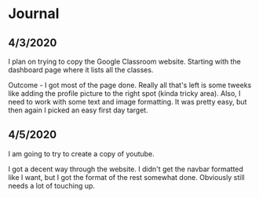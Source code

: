 # Journal

<!--
git config --global user.name "Tanner Helton"
git config --global user.email "tannerwh@gmail.com"
-->

## 4/3/2020
I plan on trying to copy the Google Classroom website. Starting with the dashboard page where it lists all the classes.

Outcome - I got most of the page done. Really all that's left is some tweeks like adding the profile picture to the right spot (kinda tricky area). Also, I need to work with some text and image formatting. It was pretty easy, but then again I picked an easy first day target.

## 4/5/2020
I am going to try to create a copy of youtube.

I got a decent way through the website. I didn't get the navbar formatted like I want, but I got the format of the rest somewhat done. Obviously still needs a lot of touching up.